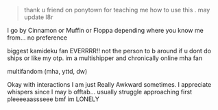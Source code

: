 > thank u friend on ponytown for teaching me how to use this . may update l8r

 I go by Cinnamon or Muffin or Floppa depending where you know me from... no preference
 
biggest kamideku fan EVERRRR!! not the person to b around if u dont do ships or like my otp. im a multishipper and chronically online mha fan

multifandom (mha, yttd, dw)

Okay with interactions I am just Really Awkward sometimes. I appreciate whispers since I may b offtab... usually struggle approaching first
pleeeeaassseee bmf im LONELY

<!--
**kamideku/kamideku** is a ✨ _special_ ✨ repository because its `README.md` (this file) appears on your GitHub profile.

Here are some ideas to get you started:

- 🔭 I’m currently working on ...
- 🌱 I’m currently learning ...
- 👯 I’m looking to collaborate on ...
- 🤔 I’m looking for help with ...
- 💬 Ask me about ...
- 📫 How to reach me: ...
- 😄 Pronouns: ...
- ⚡ Fun fact: ...
-->
